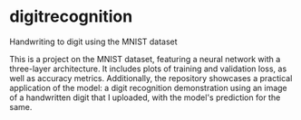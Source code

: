 # digitrecognition
Handwriting to digit using the MNIST dataset

This is a project on the MNIST dataset, featuring a neural network with a three-layer architecture. It includes plots of training and validation loss, as well as accuracy metrics. Additionally, the repository showcases a practical application of the model: a digit recognition demonstration using an image of a handwritten digit that I uploaded, with the model's prediction for the same. 
